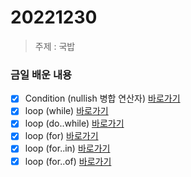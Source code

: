 # 20221230

> 주제 : 국밥

### 금일 배운 내용

- [x] Condition (nullish 병합 연산자) [바로가기](https://github.com/simseonbeom/core-javascript/blob/01.core/client/chapter/core/08-4.condition.js)
- [x] loop (while) [바로가기](https://github.com/simseonbeom/core-javascript/blob/01.core/client/chapter/core/09-1.loop.js)
- [x] loop (do..while) [바로가기](https://github.com/simseonbeom/core-javascript/blob/01.core/client/chapter/core/09-2.loop.js)
- [x] loop (for) [바로가기](https://github.com/simseonbeom/core-javascript/blob/01.core/client/chapter/core/09-3.loop.js)
- [x] loop (for..in) [바로가기](https://github.com/simseonbeom/core-javascript/blob/01.core/client/chapter/core/09-4.loop.js)
- [x] loop (for..of) [바로가기](https://github.com/simseonbeom/core-javascript/blob/01.core/client/chapter/core/09-5.loop.js)

